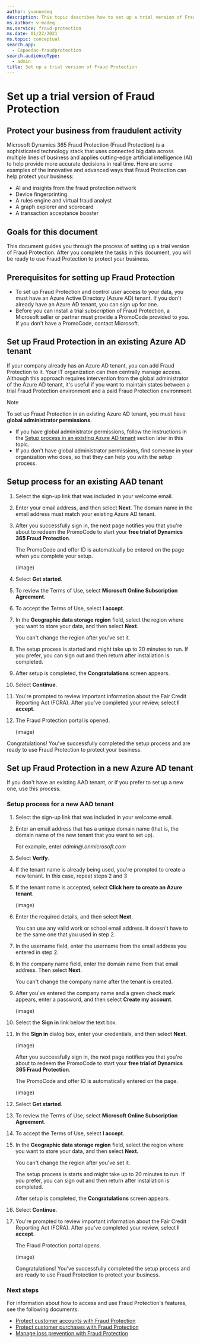 ```yaml
---
author: yvonnedeq
description: This topic describes how to set up a trial version of Fraud Protection.
ms.author: v-madeq
ms.service: fraud-protection
ms.date: 01/22/2021
ms.topic: conceptual
search.app: 
  - Capaedac-fraudprotection
search.audienceType:
  - admin
title: Set up a trial version of Fraud Protection
---
```




# Set up a trial version of Fraud Protection

## Protect your business from fraudulent activity

Microsoft Dynamics 365 Fraud Protection (Fraud Protection) is a sophisticated technology stack that uses connected big data across multiple lines of business and applies cutting-edge artificial intelligence (AI) to help provide more accurate decisions in real time.
Here are some examples of the innovative and advanced ways that Fraud Protection can help protect your business:

- AI and insights from the fraud protection network
- Device fingerprinting
- A rules engine and virtual fraud analyst
- A graph explorer and scorecard
- A transaction acceptance booster

## Goals for this document

This document guides you through the process of setting up a trial version of Fraud Protection.
After you complete the tasks in this document, you will be ready to use Fraud Protection to protect your business.

## Prerequisites for setting up Fraud Protection

- To set up Fraud Protection and control user access to your data, you must have an Azure Active Directory (Azure AD) tenant. If you don't already have an Azure AD tenant, you can sign up for one.
- Before you can install a trial subscription of Fraud Protection, a Microsoft seller or partner must provide a PromoCode provided to you. If you don't have a PromoCode, contact Microsoft.

## Set up Fraud Protection in an existing Azure AD tenant

If your company already has an Azure AD tenant, you can add Fraud Protection to it. Your IT organization can then centrally manage access.  Although this approach requires intervention from the global administrator of the Azure AD tenant, it's useful if you want to maintain states between a trial Fraud Protection environment and a paid Fraud Protection environment.

  > [!NOTE]
  > To set up Fraud Protection in an existing Azure AD tenant, you must have **global administrator permissions**.

- If you have global administrator permissions, follow the instructions in the [Setup process in an existing Azure AD tenant](https://github.com/MicrosoftDocs/dynamics-365-fraud-protection-pr/new/promocode/content#set-up-fraud-protection-in-an-existing-azure-ad-tenant) section later in this topic.
- If you don't have global administrator permissions, find someone in your organization who does, so that they can help you with the setup process.

## Setup process for an existing AAD tenant

1.	Select the sign-up link that was included in your welcome email.
2.	Enter your email address, and then select **Next**. The domain name in the email address must match your existing Azure AD tenant.
3.	After you successfully sign in, the next page notifies you that you're about to redeem the PromoCode to start your **free trial of Dynamics 365 Fraud Protection**.

  	The PromoCode and offer ID is automatically be entered on the page when you complete your setup.

    (image)

4.	Select **Get started**.
5.	To review the Terms of Use, select **Microsoft Online Subscription Agreement**.
6.	To accept the Terms of Use, select **I accept**.
7.	In the **Geographic data storage region** field, select the region where you want to store your data, and then select **Next**.

    You can't change the region after you've set it.

8.	The setup process is started and might take up to 20 minutes to run. If you prefer, you can sign out and then return after installation is completed.
9.	After setup is completed, the **Congratulations** screen appears.
10.	Select **Continue**.
11.	You're prompted to review important information about the Fair Credit Reporting Act (FCRA). After you've completed your review, select **I accept**.
12.	The Fraud Protection portal is opened.

    (image)

Congratulations! You've successfully completed the setup process and are ready to use Fraud Protection to protect your business.

## Set up Fraud Protection in a new Azure AD tenant

If you don't have an existing AAD tenant, or if you prefer to set up a new one, use this process.

### Setup process for a new AAD tenant 

1.	Select the sign-up link that was included in your welcome email.
2.	Enter an email address that has a unique domain name (that is, the domain name of the new tenant that you want to set up).

    For example, enter *admin@<your choice of domain name>.onmicrosoft.com*

3.	Select **Verify**.
4.	If the tenant name is already being used, you're prompted to create a new tenant. In this case, repeat steps 2 and 3
5.	If the tenant name is accepted, select **Click here to create an Azure tenant**.

    (image)

6.	Enter the required details, and then select **Next**.

    You can use any valid work or school email address. It doesn't have to be the same one that you used in step 2.

7.	In the username field, enter the username from the email address you entered in step 2.
8.	In the company name field, enter the domain name from that email address. Then select **Next**.

    You can't change the company name after the tenant is created.

9.	After you've entered the company name and a green check mark appears, enter a password, and then select **Create my account**.

    (image)

10.	Select the **Sign in** link below the text box.
11.	In the **Sign in** dialog box, enter your credentials, and then select **Next**.

    (image)

    After you successfully sign in, the next page notifies you that you're about to redeem the PromoCode to start your **free trial of Dynamics 365 Fraud Protection**.
  
    The PromoCode and offer ID is automatically entered on the page.
  
    (image)

12.	Select **Get started**.
13.	To review the Terms of Use, select **Microsoft Online Subscription Agreement**.
14.	To accept the Terms of Use, select **I accept**.
15.	In the **Geographic data storage region** field, select the region where you want to store your data, and then select **Next.** 

    You can't change the region after you've set it.
    
    The setup process is starts and might take up to 20 minutes to run. If you prefer, you can sign out and then return after installation is completed.
    
    After setup is completed, the **Congratulations** screen appears.

16.	Select **Continue**.
17.	You're prompted to review important information about the Fair Credit Reporting Act (FCRA). After you've completed your review, select **I accept**.

    The Fraud Protection portal opens.

    (image)

    Congratulations! You've successfully completed the setup process and are ready to use Fraud Protection to protect your business.

### Next steps

For information about how to access and use Fraud Protection's features, see the following documents:

- [Protect customer accounts with Fraud Protection]()
- [Protect customer purchases with Fraud Protection]()
- [Manage loss prevention with Fraud Protection]()


